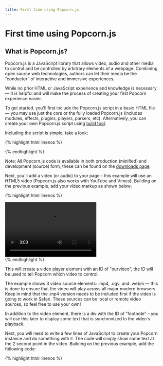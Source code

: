 ```yaml
---
title: First time using Popcorn.js
---
```

# First time using Popcorn.js #

## What is Popcorn.js? ##

Popcorn.js is a JavaScript library that allows video, audio and other media to control and be controlled by arbitrary elements of a webpage. Combining open source web technologies, authors can let their media be the “conductor” of interactive and immersive experiences.

While no prior HTML or JavaScript experience and knowledge is necessary &mdash; it is helpful and will make the process of creating your first Popcorn experience easier.

To get started, you'll first include the Popcorn.js script in a basic HTML file &mdash; you may use just the core or the fully loaded Popcorn.js (includes modules, effects, plugins, players, parsers, etc). Alternatively, you can create your own Popcorn.js script using [build tool](http://popcorn-js.chrisdecairos.ca/).

Including the script is simple, take a look:

{% highlight html linenos %}
  <html>
    <head>
      <script src="http://popcornjs.org/code/dist/popcorn-complete.js"></script>
    </head>
    <body>
    </body>
  </html>
{% endhighlight %}

Note: All Popcorn.js code is available in both production (minified) and development (source) form, these can be found on the [downloads page](http://mozillapopcorn.org/popcornjs/).

Next, you'll add a video (or audio) to your page - this example will use an HTML5 video (Popcorn.js also works with YouTube and Vimeo). Building on the previous example, add your video markup as shown below:

{% highlight html linenos %}
  <html>
    <head>
      <script src="http://popcornjs.org/code/dist/popcorn-complete.min.js"></script>
    </head>
    <body>
      <video height="180" width="300" id="ourvideo">
        <source src="http://videos.mozilla.org/serv/webmademovies/popcornplug.mp4">
        <source src="http://videos.mozilla.org/serv/webmademovies/popcornplug.ogv">
        <source src="http://videos.mozilla.org/serv/webmademovies/popcornplug.webm">
      </video>
      <div id="footnote"></div>
    </body>
  </html>
{% endhighlight %}

This will create a video player element with an ID of "ourvideo", the ID will be used to tell Popcorn which video to control.

The example shows 3 video source elements: .mp4, .ogv, and .webm &mdash; this is done to ensure that the video will play across all major modern browsers. Keep in mind that the .mp4 version needs to be included first if the video is going to work in Safari. These sources can be local or remote video sources, so feel free to use your own!

In addition to the video element, there is a div with the ID of "footnote" &ndash; you will use this later to display some text that is synchronized to the video's playback.

Next, you will need to write a few lines of JavaScript to create your Popcorn instance and do something with it. The code will simply show some text at the 2 second point in the video. Building on the previous example, add the following code:

{% highlight html linenos %}
  <html>
    <head>
      <script src="http://popcornjs.org/code/dist/popcorn-complete.js"></script>
      <script>
        document.addEventListener( "DOMContentLoaded", function() {

          var popcorn = Popcorn( "#ourvideo" );

          popcorn.footnote({
            start: 2,
            end: 5,
            target: "footnote",
            text: "Pop!"
          });

        }, false );
      </script>
    </head>
    <body>
      <video height="180" width="300" id="ourvideo">
        <source src="http://videos.mozilla.org/serv/webmademovies/popcornplug.mp4">
        <source src="http://videos.mozilla.org/serv/webmademovies/popcornplug.ogv">
        <source src="http://videos.mozilla.org/serv/webmademovies/popcornplug.webm">
      </video>
      <div id="footnote"></div>
    </body>
  </html>
{% endhighlight %}

Inside your script block, you'll start by adding an event listener to the document that will execute the code within when it is ready to do so. Next, you'll create a variable called `popcorn` whose value is a new Popcorn instance. The Popcorn constructor requires at least one argument, which in this case is the ID "#ourvideo". This lets Popcorn know what video it will control or be controlled by. Once the `popcorn` instance is created, you'll use the "footnote" plugin to add some text to an area on the page. The footnote plugin is the simplest of all Popcorn plugins &mdash; all it does is display text on the page at specified times, synchronized to the video. In this example, the plugin will display "Pop!" from the 2 second mark to the 5 second mark in the target ID specified ("footnote").

That's it! You've created your first Popcorn.js project! For a live example of this work [take a look here](/popcorndocs/index.html).  We also have introduction videos for [YouTube](/popcorndocs/youtube.html), [Vimeo](/popcorndocs/vimeo.html), and how to use the [GoogleMaps plugin](/popcorndocs/googlemaps.html). Keep in mind, both YouTube and Vimeo need to be run from a web server.

As you can see, creating Popcorn projects is a painless experience, requiring about 7 lines of JavaScript to get it done.  For those of you who are not comfortable with HTML and JavaScript, our visual authoring tool for Popcorn, called [Popcorn-Maker](http://mozillapopcorn.org/popcorn-maker/), may be great alternative to check out.
